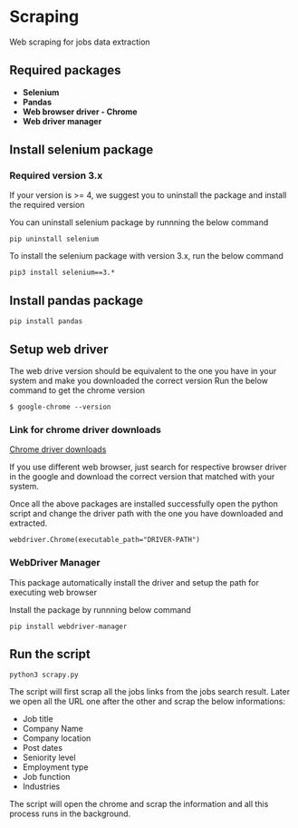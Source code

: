# Scraping
Web scraping for jobs data extraction

## Required packages
* **Selenium**
* **Pandas**
* **Web browser driver - Chrome**
* **Web driver manager**

## Install selenium package
### Required version 3.x

If your version is >= 4, we suggest you to uninstall the package and install the required version

You can uninstall selenium package by runnning the below command
```
pip uninstall selenium
```


To install the selenium package with version 3.x, run the below command
```
pip3 install selenium==3.*
```

## Install pandas package
```
pip install pandas
```

## Setup web driver
The web drive version should be equivalent to the one you have in your system and make you downloaded the correct version
Run the below command to get the chrome version
```
$ google-chrome --version
```

### Link for chrome driver downloads
[Chrome driver downloads](https://chromedriver.chromium.org/downloads)

If you use different web browser, just search for respective browser driver in the google and download the correct version that matched with your system.

Once all the above packages are installed successfully open the python script and change the driver path with the one you have downloaded and extracted.

```webdriver.Chrome(executable_path="DRIVER-PATH")```

### WebDriver Manager
This package automatically install the driver and setup the path for executing web browser

Install the package by runnning below command
```
pip install webdriver-manager
```

## Run the script
```
python3 scrapy.py
```

The script will first scrap all the jobs links from the jobs search result. Later we open all the URL one after the other and scrap the below informations:
* Job title
* Company Name
* Company location
* Post dates
* Seniority level
* Employment type
* Job function
* Industries

The script will open the chrome and scrap the information and all this process runs in the background.
